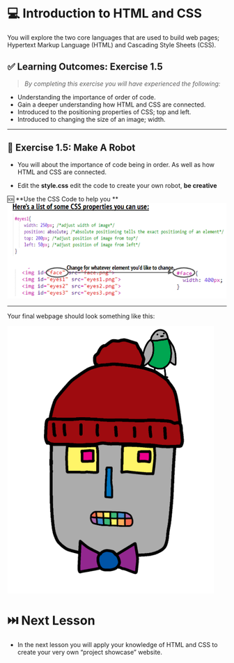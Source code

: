 # 💻 Introduction to HTML and CSS 

You  will explore the two core languages that are used to build web pages; Hypertext Markup Language (HTML) and Cascading Style Sheets (CSS).

## ✅ Learning Outcomes: Exercise 1.5

> *By completing this exercise you will have experienced the following:*

* Understanding the importance of order of code.
* Gain a deeper understanding how HTML and CSS are connected.
* Introduced to the positioning properties of CSS; top and left. 
* Introduced to changing the size of an image; width.

 


---

## 🎯 Exercise 1.5:  Make A Robot

* You will about the importance of code being in order. As well as how HTML and CSS are connected. 

*  Edit the **style.css** edit the code to create your own robot, **be creative** 


🆘 **Use the CSS Code to help you **
![image](assets/cssCode.png)


---
Your final webpage should look something like this:


![image](assets/exampleRobot.png)



# ⏭️ Next Lesson
* In the next lesson you will apply your knowledge of HTML and CSS to create your very own “project showcase” website.
  